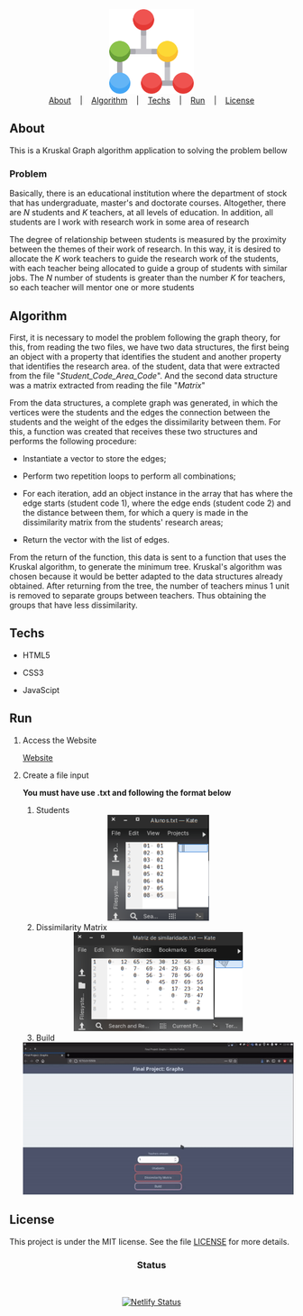 <div align="center">
  <img width="150px" alt="Logo" src="./assets/img/graph.svg"/>
</div>

<div align="center">
  <a href="#about">About</a>
   &nbsp;&nbsp;&nbsp;|&nbsp;&nbsp;&nbsp;
    <a href="#algorithm">Algorithm</a>
  &nbsp;&nbsp;&nbsp;|&nbsp;&nbsp;&nbsp;
  <a href="#techs">Techs</a>
  &nbsp;&nbsp;&nbsp;|&nbsp;&nbsp;&nbsp;
  <a href="#run">Run</a>
&nbsp;&nbsp;&nbsp;|&nbsp;&nbsp;&nbsp;
  <a href="#license">License</a>
</div>

## About

This is a Kruskal Graph algorithm application to solving the problem bellow

### Problem

Basically, there is an educational institution where the department of stock that has undergraduate, master's and doctorate courses. Altogether, there are _N_ students and _K_ teachers, at all levels of education. In addition, all students are I work with research work in some area of ​​research

The degree of relationship between students is measured by the proximity between the themes of their work of research. In this way, it is desired to allocate the _K_ work teachers to guide the research work of the students, with each teacher being allocated to guide a group of students with similar jobs. The _N_ number of students is greater than the number _K_ for teachers, so each teacher will mentor one or more students

## Algorithm

First, it is necessary to model the problem following the graph theory, for this, from reading the two files, we have two data structures, the first being an object with a property that identifies the student and another property that identifies the research area. of the student, data that were extracted from the file "_Student_Code_Area_Code_". And the second data structure was a matrix extracted from reading the file "_Matrix_"

From the data structures, a complete graph was generated, in which the vertices were the students and the edges the connection between the students and the weight of the edges the dissimilarity between them. For this, a function was created that receives these two structures and performs the following procedure:

- Instantiate a vector to store the edges;

- Perform two repetition loops to perform all combinations;

- For each iteration, add an object instance in the array that has where the edge starts (student code 1), where the edge ends (student code 2) and the distance between them, for which a query is made in the dissimilarity matrix from the students' research areas;

- Return the vector with the list of edges.

From the return of the function, this data is sent to a function that uses the Kruskal algorithm, to generate the minimum tree. Kruskal's algorithm was chosen because it would be better adapted to the data structures already obtained. After returning from the tree, the number of teachers minus 1 unit is removed to separate groups between teachers. Thus obtaining the groups that have less dissimilarity.

## Techs

- HTML5

- CSS3

- JavaScipt

## Run

1. Access the Website

   [Website](trabalho-grafos.netlify.app)

2. Create a file input

   **You must have use .txt and following the format below**

   1. Students
    <div align="center">
   <img width="180px" alt="Logo" src="./assets/img/students.png"/>
   </div>

   2. Dissimilarity Matrix
     <div align="center">
   <img width="300px" alt="Logo" src="./assets/img/matrix.png"/>
   </div>

   3. Build
   <div align="center">
    <img alt="Logo" src="./assets/demonstration.gif"/>
    </div>

## License

This project is under the MIT license. See the file [LICENSE](LICENSE) for more details.

### <div align="center">Status

<div align="center">

<br/>

[![Netlify Status](https://api.netlify.com/api/v1/badges/2404308a-820b-42eb-931f-1fb09406df4e/deploy-status)](https://app.netlify.com/sites/trabalho-grafos/deploys)

  </div>
